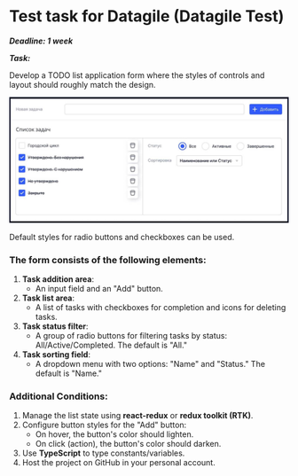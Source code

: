 # Test task for Datagile (Datagile Test)
***Deadline: 1 week***

***Task:***

Develop a TODO list application form where the styles of controls and layout should roughly match the design.

![Design](https://github.com/efshchogolev/datagile-test/blob/main/design.png?raw=true)

Default styles for radio buttons and checkboxes can be used.

### **The form consists of the following elements:**

1. **Task addition area**: 
   - An input field and an "Add" button.
2. **Task list area**: 
   - A list of tasks with checkboxes for completion and icons for deleting tasks.
3. **Task status filter**: 
   - A group of radio buttons for filtering tasks by status: All/Active/Completed. The default is "All."
4. **Task sorting field**: 
   - A dropdown menu with two options: "Name" and "Status." The default is "Name."

### **Additional Conditions:**

1. Manage the list state using **react-redux** or **redux toolkit (RTK)**.
2. Configure button styles for the "Add" button:
   - On hover, the button's color should lighten.
   - On click (action), the button's color should darken.
3. Use **TypeScript** to type constants/variables.
4. Host the project on GitHub in your personal account.
